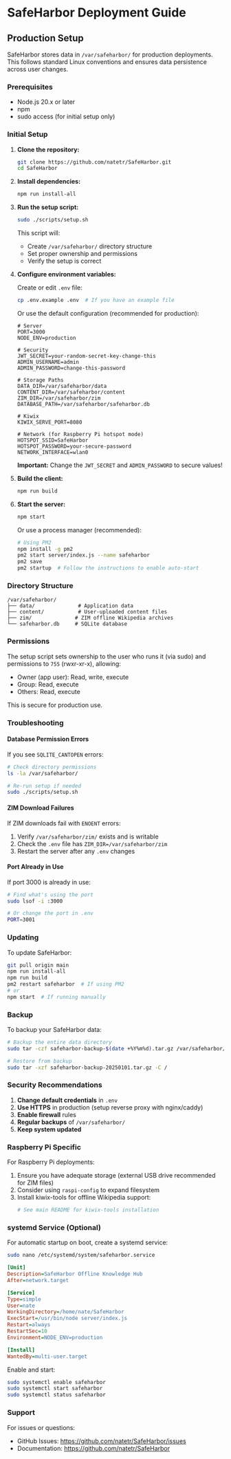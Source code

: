 # SafeHarbor Deployment Guide

## Production Setup

SafeHarbor stores data in `/var/safeharbor/` for production deployments. This follows standard Linux conventions and ensures data persistence across user changes.

### Prerequisites

- Node.js 20.x or later
- npm
- sudo access (for initial setup only)

### Initial Setup

1. **Clone the repository:**
   ```bash
   git clone https://github.com/natetr/SafeHarbor.git
   cd SafeHarbor
   ```

2. **Install dependencies:**
   ```bash
   npm run install-all
   ```

3. **Run the setup script:**
   ```bash
   sudo ./scripts/setup.sh
   ```

   This script will:
   - Create `/var/safeharbor/` directory structure
   - Set proper ownership and permissions
   - Verify the setup is correct

4. **Configure environment variables:**

   Create or edit `.env` file:
   ```bash
   cp .env.example .env  # If you have an example file
   ```

   Or use the default configuration (recommended for production):
   ```env
   # Server
   PORT=3000
   NODE_ENV=production

   # Security
   JWT_SECRET=your-random-secret-key-change-this
   ADMIN_USERNAME=admin
   ADMIN_PASSWORD=change-this-password

   # Storage Paths
   DATA_DIR=/var/safeharbor/data
   CONTENT_DIR=/var/safeharbor/content
   ZIM_DIR=/var/safeharbor/zim
   DATABASE_PATH=/var/safeharbor/safeharbor.db

   # Kiwix
   KIWIX_SERVE_PORT=8080

   # Network (for Raspberry Pi hotspot mode)
   HOTSPOT_SSID=SafeHarbor
   HOTSPOT_PASSWORD=your-secure-password
   NETWORK_INTERFACE=wlan0
   ```

   **Important:** Change the `JWT_SECRET` and `ADMIN_PASSWORD` to secure values!

5. **Build the client:**
   ```bash
   npm run build
   ```

6. **Start the server:**
   ```bash
   npm start
   ```

   Or use a process manager (recommended):
   ```bash
   # Using PM2
   npm install -g pm2
   pm2 start server/index.js --name safeharbor
   pm2 save
   pm2 startup  # Follow the instructions to enable auto-start
   ```

### Directory Structure

```
/var/safeharbor/
├── data/              # Application data
├── content/           # User-uploaded content files
├── zim/              # ZIM offline Wikipedia archives
└── safeharbor.db     # SQLite database
```

### Permissions

The setup script sets ownership to the user who runs it (via sudo) and permissions to `755` (rwxr-xr-x), allowing:
- Owner (app user): Read, write, execute
- Group: Read, execute
- Others: Read, execute

This is secure for production use.

### Troubleshooting

#### Database Permission Errors

If you see `SQLITE_CANTOPEN` errors:

```bash
# Check directory permissions
ls -la /var/safeharbor/

# Re-run setup if needed
sudo ./scripts/setup.sh
```

#### ZIM Download Failures

If ZIM downloads fail with `ENOENT` errors:

1. Verify `/var/safeharbor/zim/` exists and is writable
2. Check the `.env` file has `ZIM_DIR=/var/safeharbor/zim`
3. Restart the server after any `.env` changes

#### Port Already in Use

If port 3000 is already in use:

```bash
# Find what's using the port
sudo lsof -i :3000

# Or change the port in .env
PORT=3001
```

### Updating

To update SafeHarbor:

```bash
git pull origin main
npm run install-all
npm run build
pm2 restart safeharbor  # If using PM2
# or
npm start  # If running manually
```

### Backup

To backup your SafeHarbor data:

```bash
# Backup the entire data directory
sudo tar -czf safeharbor-backup-$(date +%Y%m%d).tar.gz /var/safeharbor/

# Restore from backup
sudo tar -xzf safeharbor-backup-20250101.tar.gz -C /
```

### Security Recommendations

1. **Change default credentials** in `.env`
2. **Use HTTPS** in production (setup reverse proxy with nginx/caddy)
3. **Enable firewall** rules
4. **Regular backups** of `/var/safeharbor/`
5. **Keep system updated**

### Raspberry Pi Specific

For Raspberry Pi deployments:

1. Ensure you have adequate storage (external USB drive recommended for ZIM files)
2. Consider using `raspi-config` to expand filesystem
3. Install kiwix-tools for offline Wikipedia support:
   ```bash
   # See main README for kiwix-tools installation
   ```

### systemd Service (Optional)

For automatic startup on boot, create a systemd service:

```bash
sudo nano /etc/systemd/system/safeharbor.service
```

```ini
[Unit]
Description=SafeHarbor Offline Knowledge Hub
After=network.target

[Service]
Type=simple
User=nate
WorkingDirectory=/home/nate/SafeHarbor
ExecStart=/usr/bin/node server/index.js
Restart=always
RestartSec=10
Environment=NODE_ENV=production

[Install]
WantedBy=multi-user.target
```

Enable and start:
```bash
sudo systemctl enable safeharbor
sudo systemctl start safeharbor
sudo systemctl status safeharbor
```

### Support

For issues or questions:
- GitHub Issues: https://github.com/natetr/SafeHarbor/issues
- Documentation: https://github.com/natetr/SafeHarbor
